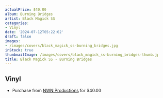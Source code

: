 ```yaml
---
actualPrice: $40.00
album: Burning Bridges
artist: Black Magick SS
categories:
- Vinyl
date: '2024-07-12T05:22:02'
draft: false
images:
- /images/covers/black_magick_ss-burning_bridges.jpg
inStock: true
thumbnailImage: /images/covers/black_magick_ss-burning_bridges-thumb.jpg
title: Black Magick SS - Burning Bridges
---
```


## Vinyl
* Purchase from [NWN Productions](http://shop.nwnprod.com/index.php?route=product/product&path=75&product_id=51971&sort=pd.name&order=ASC) for $40.00
